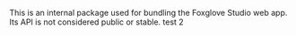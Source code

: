 This is an internal package used for bundling the Foxglove Studio web app. Its API is not considered public or stable.
test 2
